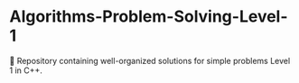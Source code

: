 # Algorithms-Problem-Solving-Level-1
📂 Repository containing well-organized solutions for simple problems Level 1 in C++.
